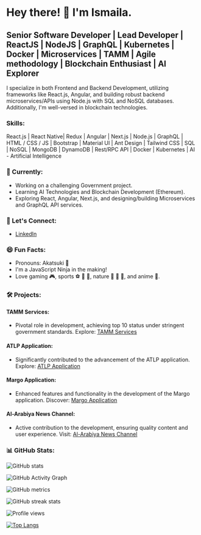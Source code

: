 
# Hey there! 👋 I'm Ismaila.

## Senior Software Developer | Lead Developer | ReactJS | NodeJS | GraphQL | Kubernetes | Docker | Microservices | TAMM | Agile methodology | Blockchain Enthusiast | AI Explorer

I specialize in both Frontend and Backend Development, utilizing frameworks like React.js, Angular, and building robust backend microservices/APIs using Node.js with SQL and NoSQL databases. Additionally, I'm well-versed in blockchain technologies.

### Skills:
React.js | React Native| Redux | Angular | Next.js | Node.js | GraphQL | HTML / CSS / JS | Bootstrap | Material UI | Ant Design | Tailwind CSS | SQL | NoSQL | MongoDB | DynamoDB | Rest/RPC API | Docker | Kubernetes | AI - Artificial Intelligence

### 🚀 Currently:
- Working on a challenging Government project.
- Learning AI Technologies and Blockchain Development (Ethereum).
- Exploring React, Angular, Next.js, and designing/building Microservices and GraphQL API services.

### 💬 Let's Connect:
- [LinkedIn](https://www.linkedin.com/in/ismaila-sylla-04377b126/)

### 😄 Fun Facts:
- Pronouns: Akatsuki 🥷
- I'm a JavaScript Ninja in the making!
- Love gaming 🎮, sports ⚽️ 🏀 🏉, nature 🌴 🌳 🌺, and anime 🥷.

### 🛠️ Projects:
#### TAMM Services:
- Pivotal role in development, achieving top 10 status under stringent government standards.
  Explore: [TAMM Services](https://www.tamm.abudhabi/)

#### ATLP Application:
- Significantly contributed to the advancement of the ATLP application.
  Explore: [ATLP Application](https://www.atlp.ae/en)

#### Margo Application:
- Enhanced features and functionality in the development of the Margo application.
  Discover: [Margo Application](https://www.margohub.com/)

#### Al-Arabiya News Channel:
- Active contribution to the development, ensuring quality content and user experience.
  Visit: [Al-Arabiya News Channel](https://english.alarabiya.net/?_gl=1*u88szo*_ga*NjM0OTExNjk1LjE3MDkxNzMyNTk.*_ga_576H90FZVV*MTcwOTE3MzI1OS4xLjAuMTcwOTE3MzI1OS42MC4wLjA.)

### 📊 GitHub Stats:
![GitHub stats](https://github-readme-stats.vercel.app/api?username=ismailasylla&show_icons=true&count_private=true)

![GitHub Activity Graph](https://activity-graph.herokuapp.com/graph?username=ismailasylla)

![GitHub metrics](https://metrics.lecoq.io/ismailasylla)

![GitHub streak stats](https://github-readme-streak-stats.herokuapp.com/?user=ismailasylla)

![Profile views](https://gpvc.arturio.dev/ismailasylla)

[![Top Langs](https://github-readme-stats.vercel.app/api/top-langs/?username=ismailasylla)](https://github.com/anuraghazra/github-readme-stats)
